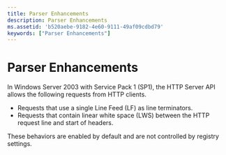 ```yaml
---
title: Parser Enhancements
description: Parser Enhancements
ms.assetid: 'b520aebe-9182-4e60-9111-49af09cdbd79'
keywords: ["Parser Enhancements"]
---
```


# Parser Enhancements

In Windows Server 2003 with Service Pack 1 (SP1), the HTTP Server API allows the following requests from HTTP clients.

-   Requests that use a single Line Feed (LF) as line terminators.
-   Requests that contain linear white space (LWS) between the HTTP request line and start of headers.

These behaviors are enabled by default and are not controlled by registry settings.

 

 




